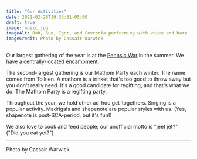 ```yaml
---
title: "Our Activities"
date: 2021-02-28T19:33:31-05:00
draft: true
image: music.jpg
imageAlt: Bob, Sue, Igor, and Fevronia performing with voice and harp
imageCredit: Photo by Cassair Warwick
---
```


Our largest gathering of the year is at the [Pennsic War](https://pennsicwar.org/) in the summer. We have a centrally-located [encampment](/pennsic/).

The second-largest gathering is our Mathom Party each winter. The name comes from Tolkien. A mathom is a trinket that's too good to throw away but you don't really need. It's a good candidate for regifting, and that's what we do. The Mathom Party is a regifting party.

Throughout the year, we hold other ad-hoc get-togethers. Singing is a popular activity. Madrigals and shapenote are popular styles with us. (Yes, shapenote is post-SCA-period, but it's fun!)

We also love to cook and feed people; our unofficial motto is "jeet jet?" ("Did you eat yet?")

----
Photo by Cassair Warwick
